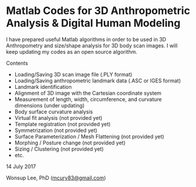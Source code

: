# Matlab Codes for 3D Anthropometric Analysis & Digital Human Modeling

I have prepared useful Matlab algorithms in order to be used in 3D Anthropometry and size/shape analysis for 3D body scan images. I will keep updating my codes as an open source algorithm.

Contents
- Loading/Saving 3D scan image file (.PLY format)
- Loading/Saving anthropometric landmark data (.ASC or IGES format)
- Landmark identification
- Alignment of 3D image with the Cartesian coordinate system
- Measurement of length, width, circumference, and curvature dimensions (under updating)
- Body surface curvature analysis
- Virtual fit analysis (not provided yet)
- Template registration (not provided yet)
- Symmetrization (not provided yet)
- Surface Parameterization / Mesh Flattening (not provided yet)
- Morphing / Posture change (not provided yet)
- Sizing / Clustering (not provided yet)
- etc.


14 July 2017

Wonsup Lee, PhD (mcury83@gmail.com)